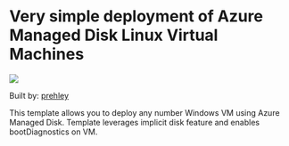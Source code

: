 # Very simple deployment of Azure Managed Disk Linux Virtual Machines

<a href="https://portal.azure.com/#create/Microsoft.Template/uri/https%3A%2F%2Fraw.githubusercontent.com%2Fprehley%2Fazuretemplates%2Fmaster%2FManagedDiskTemplates%2F101-vm-md-windows%2Fazuredeploy.json" target="_blank">
  <img src="http://azuredeploy.net/deploybutton.png"/>
</a>

Built by: [prehley](https://github.com/prehley)

This template allows you to deploy any number Windows VM using Azure Managed Disk. Template leverages implicit disk feature and enables bootDiagnostics on VM.
